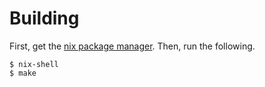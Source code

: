 # Building

First, get the [nix package manager](http://nixos.org). Then, run the
following.

~~~~~~~~~~~~~~~~~~~~~
$ nix-shell
$ make
~~~~~~~~~~~~~~~~~~~~~
